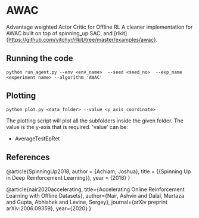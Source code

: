 # AWAC

Advantage weighted Actor Critic for Offline RL
A cleaner implementation for AWAC built on top of spinning_up SAC, and [rlkit]{https://github.com/vitchyr/rlkit/tree/master/examples/awac}.

## Running the code

```
python run_agent.py --env <env_name>  --seed <seed_no>  --exp_name <experiment name> --algorithm 'AWAC'
```


## Plotting
```
python plot.py <data_folder> --value <y_axis_coordinate> 
```

The plotting script will plot all the subfolders inside the given folder. The value is the y-axis that is required.
'value' can be:
* AverageTestEpRet




## References

@article{SpinningUp2018,
    author = {Achiam, Joshua},
    title = {{Spinning Up in Deep Reinforcement Learning}},
    year = {2018}
}

@article{nair2020accelerating,
  title={Accelerating Online Reinforcement Learning with Offline Datasets},
  author={Nair, Ashvin and Dalal, Murtaza and Gupta, Abhishek and Levine, Sergey},
  journal={arXiv preprint arXiv:2006.09359},
  year={2020}
}
